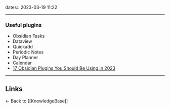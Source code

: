 dates:: 2023-03-19 11:22

---

### Useful plugins

- Obsidian Tasks
- Dataview
- Quickadd
- Periodic Notes
- Day Planner
- Calendar
- [17 Obsidian Plugins You Should Be Using in 2023](https://facedragons.com/foss/obsidian-plugins/)

--- 

## Links

<- Back to [[KnowledgeBase]]